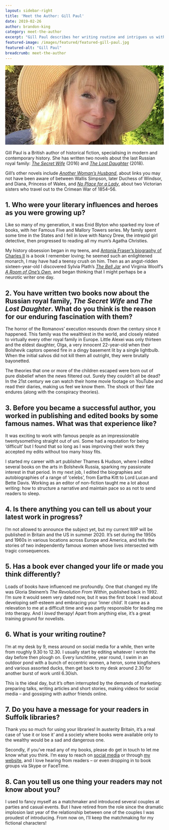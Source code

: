 ```yaml
---
layout: sidebar-right
title: 'Meet the Author: Gill Paul'
date: 2019-02-26
author: brandon-king
category: meet-the-author
excerpt: "Gill Paul describes her writing routine and intrigues us with details of her next book."
featured-image: /images/featured/featured-gill-paul.jpg
featured-alt: "Gill Paul"
breadcrumb: meet-the-author
---
```


![Gill Paul](/images/featured/featured-gill-paul.jpg)

Gill Paul is a British author of historical fiction, specialising in modern and contemporary history. She has written two novels about the last Russian royal family: [<cite>The Secret Wife</cite>](https://suffolk.spydus.co.uk/cgi-bin/spydus.exe/ENQ/OPAC/BIBENQ?BRN=2010762) (2016) and [<cite>The Lost Daughter</cite>](https://suffolk.spydus.co.uk/cgi-bin/spydus.exe/ENQ/OPAC/BIBENQ?BRN=2364367) (2018).

Gill’s other novels include [<cite>Another Woman’s Husband</cite>](https://suffolk.spydus.co.uk/cgi-bin/spydus.exe/ENQ/OPAC/BIBENQ?BRN=2364367), about links you may not have been aware of between Wallis Simpson, later Duchess of Windsor, and Diana, Princess of Wales, and [<cite>No Place for a Lady</cite>](https://suffolk.spydus.co.uk/cgi-bin/spydus.exe/ENQ/OPAC/BIBENQ?BRN=1792985), about two Victorian sisters who travel out to the Crimean War of 1854–56.

## 1. Who were your literary influences and heroes as you were growing up?

Like so many of my generation, it was Enid Blyton who sparked my love of books, with her Famous Five and Mallory Towers series. My family spent some time in the States and I fell in love with Nancy Drew, the intrepid girl detective, then progressed to reading all my mum’s Agatha Christies.

My history obsession began in my teens, and [Antonia Fraser’s biography of Charles II](https://suffolk.spydus.co.uk/cgi-bin/spydus.exe/ENQ/OPAC/BIBENQ?BRN=65672) is a book I remember loving; he seemed such an enlightened monarch, I may have had a teensy crush on him. Then as an angst-ridden sixteen-year-old I discovered Sylvia Plath’s [<cite>The Bell Jar</cite>](https://suffolk.spydus.co.uk/cgi-bin/spydus.exe/ENQ/OPAC/BIBENQ?BRN=1296492) and Virginia Woolf’s [<cite>A Room of One’s Own</cite>](https://suffolk.spydus.co.uk/cgi-bin/spydus.exe/ENQ/OPAC/BIBENQ?BRN=911219), and began thinking that I might perhaps be a neurotic writer one day.

## 2. You have written two books now about the Russian royal family, <cite>The Secret Wife</cite> and <cite>The Lost Daughter</cite>. What do you think is the reason for our enduring fascination with them?

The horror of the Romanovs’ execution resounds down the century since it happened. This family was the wealthiest in the world, and closely related to virtually every other royal family in Europe. Little Alexei was only thirteen and the eldest daughter, Olga, a very innocent 22-year-old when their Bolshevik captors opened fire in a dingy basement lit by a single lightbulb. When the initial salvos did not kill them all outright, they were brutally bayonetted.

The theories that one or more of the children escaped were born out of pure disbelief when the news filtered out. Surely they couldn’t all be dead? In the 21st century we can watch their home movie footage on YouTube and read their diaries, making us feel we know them. The shock of their fate endures (along with the conspiracy theories).

## 3. Before you became a successful author, you worked in publishing and edited books by some famous names. What was that experience like?

It was exciting to work with famous people as an impressionable twentysomething straight out of uni. Some had a reputation for being ‘difficult’ but I found that so long as I was improving their work they accepted my edits without too many hissy fits.

I started my career with art publisher Thames & Hudson, where I edited several books on the arts in Bolshevik Russia, sparking my passionate interest in that period. In my next job, I edited the biographies and autobiographies of a range of ‘celebs’, from Eartha Kitt to Lord Lucan and Bette Davis. Working as an editor of non-fiction taught me a lot about writing: how to structure a narrative and maintain pace so as not to send readers to sleep.

## 4. Is there anything you can tell us about your latest work in progress?

I’m not allowed to announce the subject yet, but my current WIP will be published in Britain and the US in summer 2020. It’s set during the 1950s and 1960s in various locations across Europe and America, and tells the stories of two independently famous women whose lives intersected with tragic consequences.

## 5. Has a book ever changed your life or made you think differently?

Loads of books have influenced me profoundly. One that changed my life was Gloria Steinem’s <cite>The Revolution From Within</cite>, published back in 1992. I’m sure it would seem very dated now, but it was the first book I read about developing self-esteem and embracing your ‘inner child’. It came as a relevation to me at a difficult time and was partly responsible for leading me into therapy. And I *loved* therapy! Apart from anything else, it’s a great training ground for novelists.

## 6. What is your writing routine?

I’m at my desk by 9, mess around on social media for a while, then write from roughly 9.30 to 12.30. I usually start by editing whatever I wrote the day before then plough on. Every lunchtime, year round, I swim in an outdoor pond with a bunch of eccentric women, a heron, some kingfishers and various assorted ducks, then get back to my desk around 2.30 for another burst of work until 6.30ish.

This is the ideal day, but it’s often interrupted by the demands of marketing: preparing talks, writing articles and short stories, making videos for social media – and gossiping with author friends online.

## 7. Do you have a message for your readers in Suffolk libraries?

Thank you so much for using your libraries! In austerity Britain, it’s a real case of ‘use it or lose it’ and a society where books were available only to the wealthy would be a sad and dangerous one.

Secondly, if you’ve read any of my books, please do get in touch to let me know what you think. I’m easy to reach on [social media](https://www.facebook.com/GillPaulAuthor/) or through [my website](http://gillpaul.com/), and I love hearing from readers – or even dropping in to book groups via Skype or FaceTime.

## 8. Can you tell us one thing your readers may not know about you?

I used to fancy myself as a matchmaker and introduced several couples at parties and casual events. But I have retired from the role since the dramatic implosion last year of the relationship between one of the couples I was proudest of introducing. From now on, I’ll keep the matchmaking for my fictional characters!
